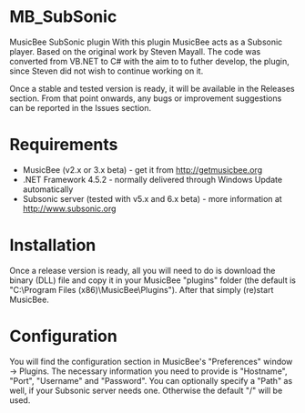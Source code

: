 # MB_SubSonic
MusicBee SubSonic plugin
With this plugin MusicBee acts as a Subsonic player.
Based on the original work by Steven Mayall. The code was converted from VB.NET to C# with the aim to to futher develop, the plugin, since Steven did not wish to continue working on it.

Once a stable and tested version is ready, it will be available in the Releases section.
From that point onwards, any bugs or improvement suggestions can be reported in the Issues section.

Requirements
============
- MusicBee (v2.x or 3.x beta) - get it from http://getmusicbee.org
- .NET Framework 4.5.2 - normally delivered through Windows Update automatically
- Subsonic server (tested with v5.x and 6.x beta) - more information at http://www.subsonic.org

Installation
============
Once a release version is ready, all you will need to do is download the binary (DLL) file and copy it in your MusicBee "plugins" folder (the default is "C:\Program Files (x86)\MusicBee\Plugins\"). After that simply (re)start MusicBee.

Configuration
=============
You will find the configuration section in MusicBee's "Preferences" window -> Plugins.
The necessary information you need to provide is "Hostname", "Port", "Username" and "Password".
You can optionally specify a "Path" as well, if your Subsonic server needs one. Otherwise the default "/" will be used.
